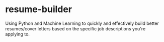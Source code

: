 # resume-builder
Using Python and Machine Learning to quickly and effectively build better resumes/cover letters based on the specific job descriptions you're applying to.
